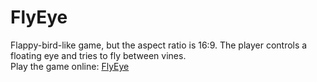 # FlyEye

Flappy-bird-like game, but the aspect ratio is 16:9. The player controls a floating eye and tries to fly between vines.  
Play the game online: [FlyEye](https://yandex.com/games/app/244744?draft=true&lang=en)
